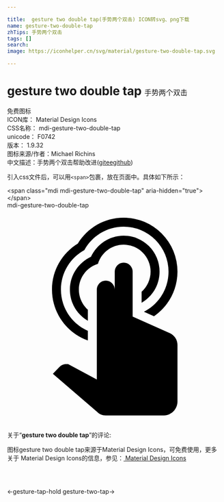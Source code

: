 ```yaml
---

title:  gesture two double tap(手势两个双击) ICON转svg、png下载
name: gesture-two-double-tap
zhTips: 手势两个双击
tags: []
search: 
image: https://iconhelper.cn/svg/material/gesture-two-double-tap.svg

---
```


# gesture two double tap  <small style="font-size: 60%;font-weight: 100">手势两个双击</small>


<div class="detail-page">
<p>
<span><span class="badge-success badge">免费图标</span> </span>
<br/>
<span>
ICON库：
<span class="badge-secondary badge">Material Design Icons</span> 
</span>
<br/>
<span>
CSS名称：
<span class="badge-secondary badge">mdi-gesture-two-double-tap</span> 
</span>
<br/>
<span>
unicode：
<span class="badge-secondary badge">F0742</span> 
<copy-btn content='F0742' btn-title=""></copy-btn>
<copy-btn :content='String.fromCodePoint(parseInt("F0742", 16))' btn-title="复制U"></copy-btn>
</span>
<br/>
<span>
版本：
<span class="badge-secondary badge">1.9.32</span> 
</span>
<br/>
<span>图标来源/作者：<span class="badge-light badge">Michael Richins</span></span> 
<br/>
<span class="zh-detail">中文描述：<span class="badge-primary badge">手势两个双击</span><span class="help-link"><span>帮助改进</span>(<a href="https://gitee.com/liuwave/icon-helper/edit/master/json/material/gesture-two-double-tap.json" target="_blank" rel="noopener noreferrer">gitee</a><a href="https://github.com/liuwave/icon-helper/edit/master/json/material/gesture-two-double-tap.json" target="_blank" rel="noopener noreferrer">github</a></span>)</span><br/>
</p>
</div>
<div class="alert alert-dark">
  <i class="mdi mdi-gesture-two-double-tap mdi-48px"></i>
  <i class="mdi mdi-gesture-two-double-tap mdi-36px"></i>
  <i class="mdi mdi-gesture-two-double-tap mdi-24px"></i>
  <i class="mdi mdi-gesture-two-double-tap mdi-18px"></i>
</div>
<div>
  <p>引入css文件后，可以用<code>&lt;span&gt;</code>包裹，放在页面中。具体如下所示：    
  </p>
  <div class="alert alert-primary" style="font-size: 14px">
    &lt;span class="mdi mdi-gesture-two-double-tap" aria-hidden="true"&gt;&lt;/span&gt;
    <copy-btn content='<span class="mdi mdi-gesture-two-double-tap" aria-hidden="true"></span>'></copy-btn>
  </div>
  <div class="alert alert-secondary">
    <i class="mdi mdi-gesture-two-double-tap"
    style="font-size: 24px"
    aria-hidden="true"></i> mdi-gesture-two-double-tap
    <copy-btn content="mdi-gesture-two-double-tap" btn-title="复制图标名称"></copy-btn>
  </div>
</div>
<div id="svg" class="svg-wrap">
<svg xmlns="http://www.w3.org/2000/svg" viewBox="0 0 24 24"><path d="M19,15.14V21.5C18.97,22.32 18.32,22.97 17.5,23H11C10.62,23 10.26,22.85 10,22.57L5.1,18.37L5.84,17.6C6.03,17.39 6.3,17.28 6.58,17.28H6.8L10,19V9A1,1 0 0,1 11,8A1,1 0 0,1 12,9V7A1,1 0 0,1 13,6A1,1 0 0,1 14,7V12L18.15,13.84C18.66,14.07 19,14.58 19,15.14M13,3A4,4 0 0,1 17,7C17,8.5 16.2,9.77 15,10.46V9.24C15.61,8.69 16,7.89 16,7A3,3 0 0,0 13,4C11.65,4 10.5,4.9 10.13,6.13C8.9,6.5 8,7.65 8,9C8,9.89 8.39,10.69 9,11.24V12.46C7.8,11.77 7,10.5 7,9C7,7.38 7.97,6 9.35,5.35C10,3.97 11.38,3 13,3M13,1A6,6 0 0,1 19,7C19,9.06 17.96,10.88 16.38,11.96L15.26,11.46C16.89,10.64 18,8.95 18,7A5,5 0 0,0 13,2C11.11,2 9.46,3.05 8.61,4.61C7.05,5.46 6,7.11 6,9C6,11.05 7.23,12.81 9,13.58V14.66C6.67,13.83 5,11.61 5,9C5,6.83 6.15,4.93 7.88,3.88C8.93,2.15 10.83,1 13,1Z" /></svg>
</div>
<detail full-name='mdi-gesture-two-double-tap'></detail>
<div class="icon-detail__container">
<p>关于“<b>gesture two double tap</b>”的评论:</p>
</div>
<Vssue title="关于“gesture two double tap”的评论" />    
<div><p>图标gesture two double tap来源于Material Design Icons，可免费使用，更多关于 Material Design Icons的信息，参见：<a target="_blank" href="https://iconhelper.cn/material.html"> Material Design Icons</a>
</p></div>

<div style="padding:2rem 0 " class="page-nav"><p class="inner"><span class="prev">←<router-link to="/icon/gesture-tap-hold.html">gesture-tap-hold</router-link></span> <span class="next"><router-link to="/icon/gesture-two-tap.html">gesture-two-tap</router-link>→</span></p></div>

